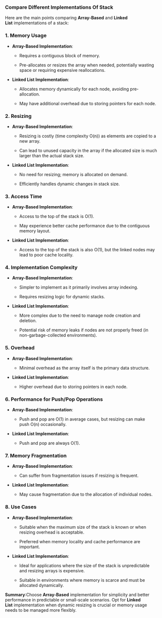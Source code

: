 ### Compare Different Implementations Of Stack

Here are the main points comparing **Array-Based** and **Linked List** implementations of a stack:

### **1\. Memory Usage**

*   **Array-Based Implementation**:
    
    *   Requires a contiguous block of memory.
        
    *   Pre-allocates or resizes the array when needed, potentially wasting space or requiring expensive reallocations.
        
*   **Linked List Implementation**:
    
    *   Allocates memory dynamically for each node, avoiding pre-allocation.
        
    *   May have additional overhead due to storing pointers for each node.
        

### **2\. Resizing**

*   **Array-Based Implementation**:
    
    *   Resizing is costly (time complexity O(n)) as elements are copied to a new array.
        
    *   Can lead to unused capacity in the array if the allocated size is much larger than the actual stack size.
        
*   **Linked List Implementation**:
    
    *   No need for resizing; memory is allocated on demand.
        
    *   Efficiently handles dynamic changes in stack size.
        

### **3\. Access Time**

*   **Array-Based Implementation**:
    
    *   Access to the top of the stack is O(1).
        
    *   May experience better cache performance due to the contiguous memory layout.
        
*   **Linked List Implementation**:
    
    *   Access to the top of the stack is also O(1), but the linked nodes may lead to poor cache locality.
        

### **4\. Implementation Complexity**

*   **Array-Based Implementation**:
    
    *   Simpler to implement as it primarily involves array indexing.
        
    *   Requires resizing logic for dynamic stacks.
        
*   **Linked List Implementation**:
    
    *   More complex due to the need to manage node creation and deletion.
        
    *   Potential risk of memory leaks if nodes are not properly freed (in non-garbage-collected environments).
        

### **5\. Overhead**

*   **Array-Based Implementation**:
    
    *   Minimal overhead as the array itself is the primary data structure.
        
*   **Linked List Implementation**:
    
    *   Higher overhead due to storing pointers in each node.
        

### **6\. Performance for Push/Pop Operations**

*   **Array-Based Implementation**:
    
    *   Push and pop are O(1) in average cases, but resizing can make push O(n) occasionally.
        
*   **Linked List Implementation**:
    
    *   Push and pop are always O(1).
        

### **7\. Memory Fragmentation**

*   **Array-Based Implementation**:
    
    *   Can suffer from fragmentation issues if resizing is frequent.
        
*   **Linked List Implementation**:
    
    *   May cause fragmentation due to the allocation of individual nodes.
        

### **8\. Use Cases**

*   **Array-Based Implementation**:
    
    *   Suitable when the maximum size of the stack is known or when resizing overhead is acceptable.
        
    *   Preferred when memory locality and cache performance are important.
        
*   **Linked List Implementation**:
    
    *   Ideal for applications where the size of the stack is unpredictable and resizing arrays is expensive.
        
    *   Suitable in environments where memory is scarce and must be allocated dynamically.
        

**Summary**:Choose **Array-Based** implementation for simplicity and better performance in predictable or small-scale scenarios. Opt for **Linked List** implementation when dynamic resizing is crucial or memory usage needs to be managed more flexibly.